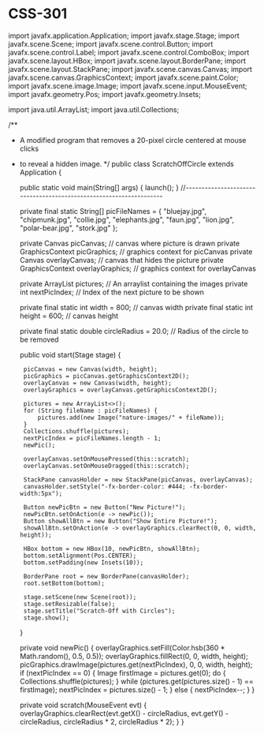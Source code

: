 # CSS-301

import javafx.application.Application;
import javafx.stage.Stage;
import javafx.scene.Scene;
import javafx.scene.control.Button;
import javafx.scene.control.Label;
import javafx.scene.control.ComboBox;
import javafx.scene.layout.HBox;
import javafx.scene.layout.BorderPane;
import javafx.scene.layout.StackPane;
import javafx.scene.canvas.Canvas;
import javafx.scene.canvas.GraphicsContext;
import javafx.scene.paint.Color;
import javafx.scene.image.Image;
import javafx.scene.input.MouseEvent;
import javafx.geometry.Pos;
import javafx.geometry.Insets;

import java.util.ArrayList;
import java.util.Collections;

/**
 * A modified program that removes a 20-pixel circle centered at mouse clicks
 * to reveal a hidden image.
 */
public class ScratchOffCircle extends Application {

    public static void main(String[] args) {
        launch();
    }
    //-------------------------------------------------------------------

    private final static String[] picFileNames = {
            "bluejay.jpg", "chipmunk.jpg", "collie.jpg", "elephants.jpg", 
            "faun.jpg", "lion.jpg", "polar-bear.jpg", "stork.jpg"
    };

    private Canvas picCanvas;                // canvas where picture is drawn
    private GraphicsContext picGraphics;     // graphics context for picCanvas
    private Canvas overlayCanvas;            // canvas that hides the picture
    private GraphicsContext overlayGraphics; // graphics context for overlayCanvas

    private ArrayList<Image> pictures;       // An arraylist containing the images
    private int nextPicIndex;                // Index of the next picture to be shown

    private final static int width = 800;    // canvas width
    private final static int height = 600;   // canvas height

    private final static double circleRadius = 20.0; // Radius of the circle to be removed

    public void start(Stage stage) {
                
        picCanvas = new Canvas(width, height);
        picGraphics = picCanvas.getGraphicsContext2D();
        overlayCanvas = new Canvas(width, height);
        overlayGraphics = overlayCanvas.getGraphicsContext2D();

        pictures = new ArrayList<>();
        for (String fileName : picFileNames) {
            pictures.add(new Image("nature-images/" + fileName));
        }
        Collections.shuffle(pictures);
        nextPicIndex = picFileNames.length - 1;
        newPic();

        overlayCanvas.setOnMousePressed(this::scratch);
        overlayCanvas.setOnMouseDragged(this::scratch);

        StackPane canvasHolder = new StackPane(picCanvas, overlayCanvas);
        canvasHolder.setStyle("-fx-border-color: #444; -fx-border-width:5px");

        Button newPicBtn = new Button("New Picture!");
        newPicBtn.setOnAction(e -> newPic());
        Button showAllBtn = new Button("Show Entire Picture!");
        showAllBtn.setOnAction(e -> overlayGraphics.clearRect(0, 0, width, height));

        HBox bottom = new HBox(10, newPicBtn, showAllBtn);
        bottom.setAlignment(Pos.CENTER);
        bottom.setPadding(new Insets(10));

        BorderPane root = new BorderPane(canvasHolder);
        root.setBottom(bottom);

        stage.setScene(new Scene(root));
        stage.setResizable(false);
        stage.setTitle("Scratch-Off with Circles");
        stage.show();
    }

    private void newPic() {
        overlayGraphics.setFill(Color.hsb(360 * Math.random(), 0.5, 0.5));
        overlayGraphics.fillRect(0, 0, width, height);
        picGraphics.drawImage(pictures.get(nextPicIndex), 0, 0, width, height);
        if (nextPicIndex == 0) {
            Image firstImage = pictures.get(0);
            do {
                Collections.shuffle(pictures);
            } while (pictures.get(pictures.size() - 1) == firstImage);
            nextPicIndex = pictures.size() - 1;
        } else {
            nextPicIndex--;
        }
    }

    private void scratch(MouseEvent evt) {
        overlayGraphics.clearRect(evt.getX() - circleRadius, evt.getY() - circleRadius, circleRadius * 2, circleRadius * 2);
    }
}



